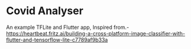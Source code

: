 # Covid Analyser

An example TFLite and Flutter app, Inspired from.- https://heartbeat.fritz.ai/building-a-cross-platform-image-classifier-with-flutter-and-tensorflow-lite-c7789af9b33a



